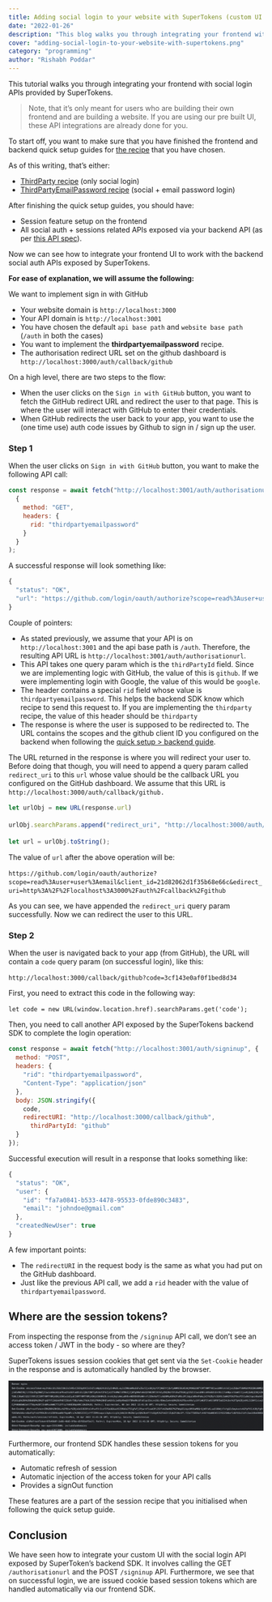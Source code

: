 ```yaml
---
title: Adding social login to your website with SuperTokens (custom UI only)
date: "2022-01-26"
description: "This blog walks you through integrating your frontend with social login APIs provided by SuperTokens."
cover: "adding-social-login-to-your-website-with-supertokens.png"
category: "programming"
author: "Rishabh Poddar"
---
```


This tutorial walks you through integrating your frontend with social login APIs provided by SuperTokens.

> Note, that it’s only meant for users who are building their own frontend and are building a website. If you are using our pre built UI, these API integrations are already done for you.

To start off, you want to make sure that you have finished the frontend and backend quick setup guides for [the recipe](https://supertokens.com/docs/community/recipes) that you have chosen.

As of this writing, that’s either:
- [ThirdParty recipe](https://supertokens.com/docs/thirdparty/introduction) (only social login)
- [ThirdPartyEmailPassword recipe](https://supertokens.com/docs/thirdpartyemailpassword/introduction) (social + email password login)

After finishing the quick setup guides, you should have:
- Session feature setup on the frontend
- All social auth + sessions related APIs exposed via your backend API (as per [this API spec](https://app.swaggerhub.com/apis/supertokens/FDI)).

Now we can see how to integrate your frontend UI to work with the backend social auth APIs exposed by SuperTokens.

**For ease of explanation, we will assume the following:**

We want to implement sign in with GitHub
- Your website domain is `http://localhost:3000`
- Your API domain is `http://localhost:3001`
- You have chosen the default `api base path` and `website base path` (`/auth` in both the cases)
- You want to implement the **thirdpartyemailpassword** recipe.
- The authorisation redirect URL set on the github dashboard is `http://localhost:3000/auth/callback/github`

On a high level, there are two steps to the flow:
- When the user clicks on the `Sign in with GitHub` button, you want to fetch the GitHub redirect URL and redirect the user to that page. This is where the user will interact with GitHub to enter their credentials.
- When GitHub redirects the user back to your app, you want to use the (one time use) auth code issues by Github to sign in / sign up the user.

### Step 1

When the user clicks on `Sign in with GitHub` button, you want to make the following API call:

```js
const response = await fetch("http://localhost:3001/auth/authorisationurl?thirdPartyId=github",
  {
    method: "GET",
    headers: {
      rid: "thirdpartyemailpassword"
    }
  }
);
```

A successful response will look something like: 

```js
{
  "status": "OK",
  "url": "https://github.com/login/oauth/authorize?scope=read%3Auser+user%3Aemail&client_id=21d82062d1f35b68e66c"
}
```

Couple of pointers:
- As stated previously, we assume that your API is on `http://localhost:3001` and the api base path is `/auth`. Therefore, the resulting API URL is `http://localhost:3001/auth/authorisationurl`.
- This API takes one query param which is the `thirdPartyId` field. Since we are implementing logic with GitHub, the value of this is `github`. If we were implementing login with Google, the value of this would be `google`.
- The header contains a special `rid` field whose value is `thirdpartyemailpassword`. This helps the backend SDK know which recipe to send this request to. If you are implementing the `thirdparty` recipe, the value of this header should be `thirdparty`
- The response is where the user is supposed to be redirected to. The URL contains the scopes and the github client ID you configured on the backend when following the [quick setup > backend guide](https://supertokens.com/docs/thirdpartyemailpassword/quick-setup/backend).

The URL returned in the response is where you will redirect your user to. Before doing that though, you will need to append a query param called `redirect_uri` to this `url` whose value should be the callback URL you configured on the GitHub dashboard. We assume that this URL is `http://localhost:3000/auth/callback/github.`

```js
let urlObj = new URL(response.url)

urlObj.searchParams.append("redirect_uri", "http://localhost:3000/auth/callback/github");

let url = urlObj.toString();
```

The value of `url` after the above operation will be:

`https://github.com/login/oauth/authorize?scope=read%3Auser+user%3Aemail&client_id=21d82062d1f35b68e66c&edirect_uri=http%3A%2F%2Flocalhost%3A3000%2Fauth%2Fcallback%2Fgithub`

As you can see, we have appended the `redirect_uri` query param successfully. Now we can redirect the user to this URL.

### Step 2

When the user is navigated back to your app (from GitHub), the URL will contain a `code` query param (on successful login), like this:

`http://localhost:3000/callback/github?code=3cf143e0af0f1bed8d34`

First, you need to extract this code in the following way:

`let code = new URL(window.location.href).searchParams.get('code');`

Then, you need to call another API exposed by the SuperTokens backend SDK to complete the login operation:

```js
const response = await fetch("http://localhost:3001/auth/signinup", {
  method: "POST",
  headers: {
    "rid": "thirdpartyemailpassword",
    "Content-Type": "application/json"
  },
  body: JSON.stringify({
    code,
    redirectURI: "http://localhost:3000/callback/github",
      thirdPartyId: "github"
  }
});
```

Successful execution will result in a response that looks something like:

```js
{
  "status": "OK",
  "user": {
    "id": "fa7a0841-b533-4478-95533-0fde890c3483",
    "email": "johndoe@gmail.com"
  },
  "createdNewUser": true
}
```

A few important points:
- The `redirectURI` in the request body is the same as what you had put on the GitHub dashboard.
- Just like the previous API call, we add a `rid` header with the value of `thirdpartyemailpassword`.

## Where are the session tokens?

From inspecting the response from the `/signinup` API call, we don’t see an access token / JWT in the body - so where are they?

SuperTokens issues session cookies that get sent via the `Set-Cookie` header in the response and is automatically handled by the browser.

![Set-Cookie Header](./set-cookie-header.png)

Furthermore, our frontend SDK handles these session tokens for you automatically:

- Automatic refresh of session
- Automatic injection of the access token for your API calls
- Provides a signOut function

These features are a part of the session recipe that you initialised when following the quick setup guide.

<h2 id="last-section-social-login-with-supertokens">Conclusion</h2>

We have seen how to integrate your custom UI with the social login API exposed by SuperToken’s backend SDK. It involves calling the GET `/authorisationurl` and the POST `/signinup` API. Furthermore, we see that on successful login, we are issued cookie based session tokens which are handled automatically via our frontend SDK.
